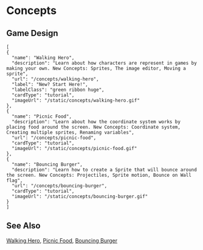 # Concepts

## Game Design

```codecard
[
{
  "name": "Walking Hero",
  "description": "Learn about how characters are represent in games by making your own. New Concepts: Sprites, The image editor, Moving a sprite",
  "url": "/concepts/walking-hero",
  "label": "New? Start Here!",
  "labelClass": "green ribbon huge",
  "cardType": "tutorial",
  "imageUrl": "/static/concepts/walking-hero.gif"
},
{
  "name": "Picnic Food",
  "description": "Learn about how the coordinate system works by placing food around the screen. New Concepts: Coordinate system, Creating multiple sprites, Renaming variables",
  "url": "/concepts/picnic-food",
  "cardType": "tutorial",
  "imageUrl": "/static/concepts/picnic-food.gif"
},
{
  "name": "Bouncing Burger",
  "description": "Learn how to create a Sprite that will bounce around the screen. New Concepts: Projectiles, Sprite motion, Bounce on Wall flag",
  "url": "/concepts/bouncing-burger",
  "cardType": "tutorial",
  "imageUrl": "/static/concepts/bouncing-burger.gif"
}
]
```

## See Also

[Walking Hero](/concepts/walking-hero),
[Picnic Food](/concepts/picnic-food),
[Bouncing Burger](/concepts/bouncing-burger)
